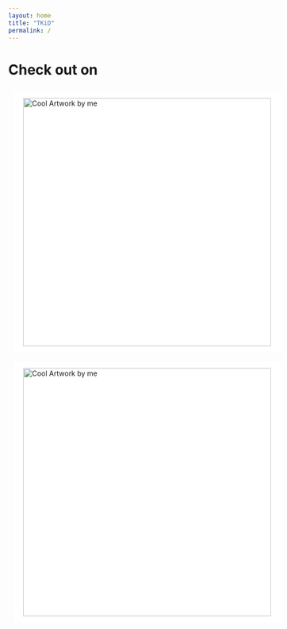 ```yaml
---
layout: home
title: "TKiD"
permalink: /
---
```

<style>
.link-button {
    display: inline-block;
    background-color: white;
    padding: 12px 20px;
    margin: 10px;
  }
</style>
<h1>Check out on</h1>

<div class="link-button">
<a class="linkhai" href="https://www.redbubble.com/people/redlii/shop"><img width="500px" height="auto" src="https://redbubble.design/static/media/RB_Default_RGB.11b3c184.svg" alt="Cool Artwork by me"/></a>
</div>

<div class="link-button">
<a class="linkhai" href="https://www.teepublic.com/user/tkid"><img width="500px" height="auto" src="https://assets.teepublic.com/assets/logos/tp-full-@2x-319ca2602fc9fdb9852cf714a32686fedd7a9c66ffdd2c3dacdf3aee2450de2c.png" alt="Cool Artwork by me"/></a>
</div>



